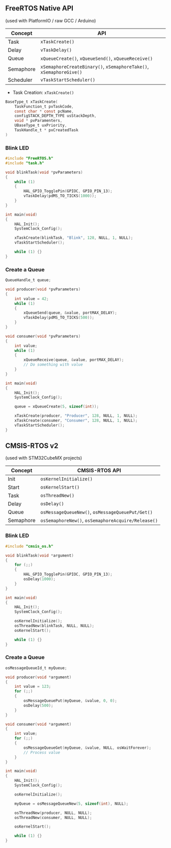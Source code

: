 ## FreeRTOS Native API 
(used with PlatformIO / raw GCC / Arduino)

| Concept   | API                                                                |
| --------- | ------------------------------------------------------------------ |
| Task      | `xTaskCreate()`                                                    |
| Delay     | `vTaskDelay()`                                                     |
| Queue     | `xQueueCreate()`, `xQueueSend()`, `xQueueReceive()`                |
| Semaphore | `xSemaphoreCreateBinary()`, `xSemaphoreTake()`, `xSemaphoreGive()` |
| Scheduler | `vTaskStartScheduler()`                                            |
- Task Creation: `xTaskCreate()`
``` C
BaseType_t xTaskCreate(
	TaskFunction_t pvTaskCode,
	const char * const pcName,
	configSTACK_DEPTH_TYPE usStackDepth,
	void * pvParamenters,
	UBaseType_t uxPriority,
	TaskHandle_t * pxCreatedTask
)

```
### Blink LED
``` C
#include "FreeRTOS.h"
#include "task.h"

void blinkTask(void *pvParameters)
{
    while (1)
    {
        HAL_GPIO_TogglePin(GPIOC, GPIO_PIN_13);
        vTaskDelay(pdMS_TO_TICKS(1000));
    }
}

int main(void)
{
    HAL_Init();
    SystemClock_Config();

    xTaskCreate(blinkTask, "Blink", 128, NULL, 1, NULL);
    vTaskStartScheduler();

    while (1) {}
}

```

### Create a Queue
``` C
QueueHandle_t queue;

void producer(void *pvParameters)
{
    int value = 42;
    while (1)
    {
        xQueueSend(queue, &value, portMAX_DELAY);
        vTaskDelay(pdMS_TO_TICKS(500));
    }
}

void consumer(void *pvParameters)
{
    int value;
    while (1)
    {
        xQueueReceive(queue, &value, portMAX_DELAY);
        // Do something with value
    }
}

int main(void)
{
    HAL_Init();
    SystemClock_Config();

    queue = xQueueCreate(5, sizeof(int));

    xTaskCreate(producer, "Producer", 128, NULL, 1, NULL);
    xTaskCreate(consumer, "Consumer", 128, NULL, 1, NULL);
    vTaskStartScheduler();
}

```

## CMSIS-RTOS v2 
(used with STM32CubeMX projects)

|Concept|CMSIS-RTOS API|
|---|---|
|Init|`osKernelInitialize()`|
|Start|`osKernelStart()`|
|Task|`osThreadNew()`|
|Delay|`osDelay()`|
|Queue|`osMessageQueueNew()`, `osMessageQueuePut/Get()`|
|Semaphore|`osSemaphoreNew()`, `osSemaphoreAcquire/Release()`|

### Blink LED
``` C
#include "cmsis_os.h"

void blinkTask(void *argument)
{
    for (;;)
    {
        HAL_GPIO_TogglePin(GPIOC, GPIO_PIN_13);
        osDelay(1000);
    }
}

int main(void)
{
    HAL_Init();
    SystemClock_Config();

    osKernelInitialize();
    osThreadNew(blinkTask, NULL, NULL);
    osKernelStart();

    while (1) {}
}
```

### Create a Queue
``` C
osMessageQueueId_t myQueue;

void producer(void *argument)
{
    int value = 123;
    for (;;)
    {
        osMessageQueuePut(myQueue, &value, 0, 0);
        osDelay(500);
    }
}

void consumer(void *argument)
{
    int value;
    for (;;)
    {
        osMessageQueueGet(myQueue, &value, NULL, osWaitForever);
        // Process value
    }
}

int main(void)
{
    HAL_Init();
    SystemClock_Config();

    osKernelInitialize();

    myQueue = osMessageQueueNew(5, sizeof(int), NULL);

    osThreadNew(producer, NULL, NULL);
    osThreadNew(consumer, NULL, NULL);

    osKernelStart();

    while (1) {}
}
```

